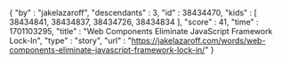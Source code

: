 {
  "by" : "jakelazaroff",
  "descendants" : 3,
  "id" : 38434470,
  "kids" : [ 38434841, 38434837, 38434726, 38434834 ],
  "score" : 41,
  "time" : 1701103295,
  "title" : "Web Components Eliminate JavaScript Framework Lock-In",
  "type" : "story",
  "url" : "https://jakelazaroff.com/words/web-components-eliminate-javascript-framework-lock-in/"
}
